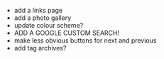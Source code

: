 - add a links page
- add a photo gallery
- update colour scheme?
- ADD A GOOGLE CUSTOM SEARCH!
- make less obvious buttons for next and previous
- add tag archives?
